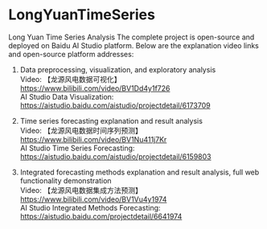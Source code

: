 # LongYuanTimeSeries
Long Yuan Time Series Analysis
The complete project is open-source and deployed on Baidu AI Studio platform. Below are the explanation video links and open-source platform addresses:

1.	Data preprocessing, visualization, and exploratory analysis  
Video: 【龙源风电数据可视化】 https://www.bilibili.com/video/BV1Dd4y1f726  
AI Studio Data Visualization: https://aistudio.baidu.com/aistudio/projectdetail/6173709

2.	Time series forecasting explanation and result analysis  
Video: 【龙源风电数据时间序列预测】 https://www.bilibili.com/video/BV1Nu411j7Kr  
AI Studio Time Series Forecasting: https://aistudio.baidu.com/aistudio/projectdetail/6159803

3.	Integrated forecasting methods explanation and result analysis, full web functionality demonstration  
Video: 【龙源风电数据集成方法预测】 https://www.bilibili.com/video/BV1Vu4y1974  
AI Studio Integrated Methods Forecasting: https://aistudio.baidu.com/projectdetail/6641974 
